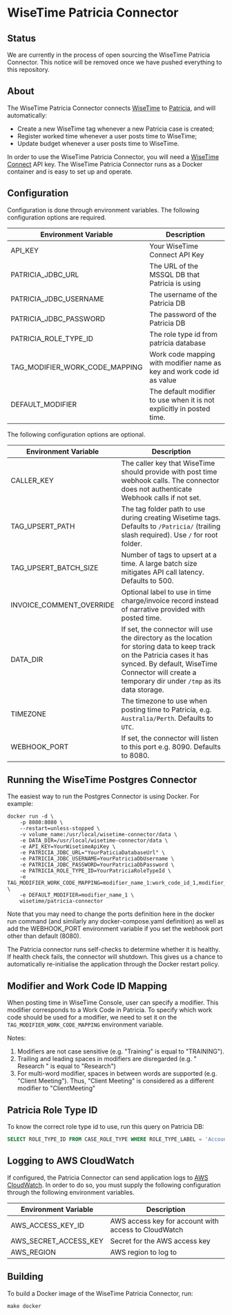 # WiseTime Patricia Connector

## Status

We are currently in the process of open sourcing the WiseTime Patricia Connector. This notice will be removed once we have pushed everything to this repository.

## About

The WiseTime Patricia Connector connects [WiseTime](https://wisetime.io) to [Patricia](https://www.patrix.com/patricia), and will automatically:

* Create a new WiseTime tag whenever a new Patricia case is created;
* Register worked time whenever a user posts time to WiseTime;
* Update budget whenever a user posts time to WiseTime.

In order to use the WiseTime Patricia Connector, you will need a [WiseTime Connect](https://wisetime.io/docs/connect/) API key. The WiseTime Patricia Connector runs as a Docker container and is easy to set up and operate.

## Configuration

Configuration is done through environment variables. The following configuration options are required.

| Environment Variable                      | Description                                                              |
| ----------------------------------------  | ------------------------------------------------------------------------ |
| API_KEY                                   | Your WiseTime Connect API Key                                            |
| PATRICIA_JDBC_URL                         | The URL of the MSSQL DB that Patricia is using                           |
| PATRICIA_JDBC_USERNAME                    | The username of the Patricia DB                                          |
| PATRICIA_JDBC_PASSWORD                    | The password of the Patricia DB                                          |
| PATRICIA_ROLE_TYPE_ID                     | The role type id from patricia database                                  |
| TAG_MODIFIER_WORK_CODE_MAPPING            | Work code mapping with modifier name as key and work code id as value    |
| DEFAULT_MODIFIER                          | The default modifier to use when it is not explicitly in posted time.    |


The following configuration options are optional.

| Environment Variable                 | Description                                                                                                                                                                                                                   |
| ------------------------------------ | ----------------------------------------------------------------------------------------------------------------------------------------------------------------------------------------------------------------------------- |
| CALLER_KEY                           | The caller key that WiseTime should provide with post time webhook calls. The connector does not authenticate Webhook calls if not set.                                                                                       |
| TAG_UPSERT_PATH                      | The tag folder path to use during creating Wisetime tags. Defaults to `/Patricia/` (trailing slash required). Use `/` for root folder.                                                                                        |
| TAG_UPSERT_BATCH_SIZE                | Number of tags to upsert at a time. A large batch size mitigates API call latency. Defaults to 500.                                                                                                                           |
| INVOICE_COMMENT_OVERRIDE             | Optional label to use in time charge/invoice record instead of narrative provided with posted time.                                                                                                                           |
| DATA_DIR                             | If set, the connector will use the directory as the location for storing data to keep track on the Patricia cases it has synced. By default, WiseTime Connector will create a temporary dir under `/tmp` as its data storage. |
| TIMEZONE                             | The timezone to use when posting time to Patricia, e.g. `Australia/Perth`. Defaults to `UTC`.                                                                                                                                 |
| WEBHOOK_PORT                         | If set, the connector will listen to this port e.g. 8090. Defaults to 8080.                                                                                                                                                   |


## Running the WiseTime Postgres Connector

The easiest way to run the Postgres Connector is using Docker. For example:

```text
docker run -d \
    -p 8080:8080 \
    --restart=unless-stopped \
    -v volume_name:/usr/local/wisetime-connector/data \
    -e DATA_DIR=/usr/local/wisetime-connector/data \
    -e API_KEY=YourWisetimeApiKey \
    -e PATRICIA_JDBC_URL="YourPaticiaDatabaseUrl" \
    -e PATRICIA_JDBC_USERNAME=YourPatriciaDbUsername \
    -e PATRICIA_JDBC_PASSWORD=YourPatriciaDbPassword \
    -e PATRICIA_ROLE_TYPE_ID=YourPatriciaRoleTypeId \
    -e TAG_MODIFIER_WORK_CODE_MAPPING=modifier_name_1:work_code_id_1,modifier_name_1:work_code_id_2 \
    -e DEFAULT_MODIFIER=modifier_name_1 \
    wisetime/patricia-connector
```

Note that you may need to change the ports definition here in the docker run command (and similarly any docker-compose.yaml definition) as well as add the WEBHOOK_PORT environment variable if you set the webhook port other than default (8080).

The Patricia connector runs self-checks to determine whether it is healthy. If health check fails, the connector will shutdown. This gives us a chance to automatically re-initialise the application through the Docker restart policy.

## Modifier and Work Code ID Mapping
When posting time in WiseTime Console, user can specify a modifier. This modifier corresponds to a Work Code in Patricia.
To specify which work code should be used for a modifier, we need to set it on the `TAG_MODIFIER_WORK_CODE_MAPPING` environment variable.

Notes:
1. Modifiers are not case sensitive (e.g. "Training" is equal to "TRAINING").
2. Trailing and leading spaces in modifiers are disregarded (e.g. " Research " is equal to "Research")
3. For multi-word modifier, spaces in between words are supported (e.g. "Client Meeting"). Thus, "Client Meeting" is 
considered as a different modifier to "ClientMeeting" 
 
## Patricia Role Type ID
To know the correct role type id to use, run this query on Patricia DB:  
  ```sql
  SELECT ROLE_TYPE_ID FROM CASE_ROLE_TYPE WHERE ROLE_TYPE_LABEL = 'Account Address';
  ```

## Logging to AWS CloudWatch

If configured, the Patricia Connector can send application logs to [AWS CloudWatch](https://aws.amazon.com/cloudwatch/). In order to do so, you must supply the following configuration through the following environment variables.

| Environment Variable  | Description                                          |
| --------------------- | ---------------------------------------------------- |
| AWS_ACCESS_KEY_ID     | AWS access key for account with access to CloudWatch |
| AWS_SECRET_ACCESS_KEY | Secret for the AWS access key                        |
| AWS_REGION            | AWS region to log to                                 |

## Building

To build a Docker image of the WiseTime Patricia Connector, run:

```text
make docker
```
